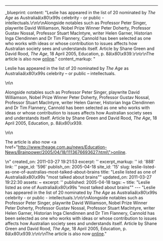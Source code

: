 ---
_blueprint:
  content: "Leslie has appeared in the list of 20 nominated by *The Age* as Australiaâ\x80\x99s
    celebrity - or public - intellectuals.\r\n\r\nAlongside notables such as Professor
    Peter Singer, playwrite David Williamson, Nobel Prize Winner Peter Doherty, Professor
    Gustav Nossal, Professor Stuart MacIntyre, writer Helen Garner, Historian Inga
    Clendinnen and Dr Tim Flannery, Cannold has been selected as one who works with
    ideas or whose contribution to issues affects how Australian society sees and
    understands itself. Article by Shane Green and David Rood, *The Age*, 18 April
    2005, Education, p. 8â\x80\x939.\r\n\r\nThe article is also now [online](http://www.theage.com.au/news/Education-News/Brainpower/2005/04/18/1113676693627.html)."
  content_markup: "<p>Leslie has appeared in the list of 20 nominated by <em>The Age</em>
    as Australiaâ\x80\x99s celebrity &ndash; or public &ndash; intellectuals.</p>\n\n<p>Alongside
    notables such as Professor Peter Singer, playwrite David Williamson, Nobel Prize
    Winner Peter Doherty, Professor Gustav Nossal, Professor Stuart MacIntyre, writer
    Helen Garner, Historian Inga Clendinnen and Dr Tim Flannery, Cannold has been
    selected as one who works with ideas or whose contribution to issues affects how
    Australian society sees and understands itself. Article by Shane Green and David
    Rood, <em>The Age</em>, 18 April 2005, Education, p. 8â\x80\x939.</p>\n\n<p>The
    article is also now <a href=\"http://www.theage.com.au/news/Education-News/Brainpower/2005/04/18/1113676693627.html\">online</a>.</p>\n"
  created_on: 2011-03-27 19:21:53
  excerpt: ''
  excerpt_markup: ''
  id: '888'
  link: ''
  page_id: '596'
  publish_on: 2005-04-18
  site_id: '15'
  slug: leslie-listed-as-one-of-australias-most-talked-about-brains
  title: "Leslie listed as one of Australiaâ\x80\x99s \"most talked about brains\""
  updated_on: 2011-03-27 19:22:30
assets: ~
excerpt: ''
published: 2005-04-18
tags: ~
title: "Leslie listed as one of Australiaâ\x80\x99s \"most talked about brains\""
--- "Leslie has appeared in the list of 20 nominated by *The Age* as Australiaâ\x80\x99s
  celebrity - or public - intellectuals.\r\n\r\nAlongside notables such as Professor
  Peter Singer, playwrite David Williamson, Nobel Prize Winner Peter Doherty, Professor
  Gustav Nossal, Professor Stuart MacIntyre, writer Helen Garner, Historian Inga Clendinnen
  and Dr Tim Flannery, Cannold has been selected as one who works with ideas or whose
  contribution to issues affects how Australian society sees and understands itself.
  Article by Shane Green and David Rood, *The Age*, 18 April 2005, Education, p. 8â\x80\x939.\r\n\r\nThe
  article is also now [online](http://www.theage.com.au/news/Education-News/Brainpower/2005/04/18/1113676693627.html)."
